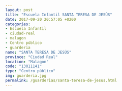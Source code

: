 ```yaml
---
layout: post
title: "Escuela Infantil SANTA TERESA DE JESÚS"
date: 2017-09-20 20:57:05 +0200
categories:
- Escuela Infantil
- ciudad-real
- malagon
- Centro público
- guarderia
name: "SANTA TERESA DE JESÚS"
province: "Ciudad Real"
location: "Malagon"
code: "13011141"
type: "Centro público"
img: guarderia.jpg
permalink: /guarderias/santa-teresa-de-jesus.html
---
```

